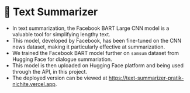 # 📝 **Text Summarizer**
 - In text summarization, the Facebook BART Large CNN model is a valuable tool for simplifying lengthy text.
 - This model, developed by Facebook, has been fine-tuned on the CNN news dataset, making it particularly effective at summarization.
  - We trained the Facebook BART model further on `samsum` dataset from Hugging Face for dialogue summariation.
 - This model is then uploaded on Hugging Face platform and being used through the API, in this project.
 - The deployed version can be viewed at https://text-summarizer-pratik-nichite.vercel.app.